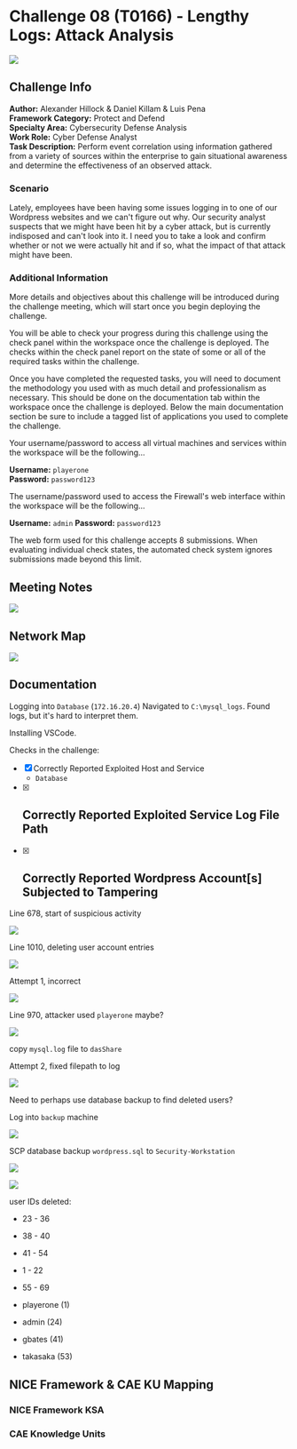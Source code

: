 # Challenge 08 (T0166) - Lengthy Logs: Attack Analysis
![](../images/challenge08/NICEChallenge8.png)

## Challenge Info
**Author:** Alexander Hillock & Daniel Killam & Luis Pena<br>
**Framework Category:** Protect and Defend<br>
**Specialty Area:** Cybersecurity Defense Analysis<br>
**Work Role:** Cyber Defense Analyst<br>
**Task Description:** Perform event correlation using information gathered from a variety of sources within the enterprise to gain situational awareness and determine the effectiveness of an observed attack.

### Scenario
Lately, employees have been having some issues logging in to one of our Wordpress websites and we can't figure out why. Our security analyst suspects that we might have been hit by a cyber attack, but is currently indisposed and can't look into it. I need you to take a look and confirm whether or not we were actually hit and if so, what the impact of that attack might have been.

### Additional Information
More details and objectives about this challenge will be introduced during the challenge meeting, which will start once you begin deploying the challenge.

You will be able to check your progress during this challenge using the check panel within the workspace once the challenge is deployed. The checks within the check panel report on the state of some or all of the required tasks within the challenge.

Once you have completed the requested tasks, you will need to document the methodology you used with as much detail and professionalism as necessary. This should be done on the documentation tab within the workspace once the challenge is deployed. Below the main documentation section be sure to include a tagged list of applications you used to complete the challenge.

Your username/password to access all virtual machines and services within the workspace will be the following...

**Username:** `playerone`<br>
**Password:** `password123`

The username/password used to access the Firewall's web interface within the workspace will be the following...

**Username:** `admin`
**Password:** `password123`

The web form used for this challenge accepts 8 submissions.
When evaluating individual check states, the automated check system ignores submissions made beyond this limit.

## Meeting Notes
![](../images/challenge08/meeting_notes.png)

## Network Map
![](../images/challenge08/OM2-map.jpg)

## Documentation
Logging into `Database` (`172.16.20.4`)
Navigated to `C:\mysql_logs`. Found logs, but it's hard to interpret them.

Installing VSCode.

Checks in the challenge:

- [x] Correctly Reported Exploited Host and Service
  - `Database`
- [x] Correctly Reported Exploited Service Log File Path
  - 
- [x] Correctly Reported Wordpress Account[s] Subjected to Tampering
  - 

Line 678, start of suspicious activity

![](../images/challenge08/sus_logs.png)

Line 1010, deleting user account entries

![](../images/challenge08/deleting.png)

Attempt 1, incorrect

![](../images/challenge08/attempt1_incorrect.png)

Line 970, attacker used `playerone` maybe?

![](../images/challenge08/usedplayeronemaybe.png)

copy `mysql.log` file to `dasShare`

Attempt 2, fixed filepath to log

![](../images/challenge08/attempt2_incorrect.png)

Need to perhaps use database backup to find deleted users?

Log into `backup` machine

![](../images/challenge08/backup_login.png)

SCP database backup `wordpress.sql` to `Security-Workstation`

![](../images/challenge08/scp_database_backup.png)

![](../images/challenge08/scp_successful.png)

user IDs deleted:
- 23 - 36
- 38 - 40
- 41 - 54
- 1 - 22
- 55 - 69

- playerone (1)
- admin (24)
- gbates (41)
- takasaka (53)

## NICE Framework & CAE KU Mapping

### NICE Framework KSA


### CAE Knowledge Units

